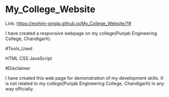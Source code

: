 # My_College_Website

Link: https://mohim-singla.github.io/My_College_Website/?#

I have created a responsive webpage on my college(Punjab Engineering College, Chandigarh). 

#Tools_Used

HTML
CSS
JavaScript


#Disclaimer

I have created this web page for demonstration of my development skills. It is not related to my college(Punjab Engineering College, Chandigarh) in any way officially. 
